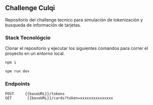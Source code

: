## Challenge Culqi

Repositorio del challenge tecnico para simulación de tokenización y busqueda de información de tarjetas.


### Stack Tecnológcio
Clonar el repositorio y ejecutar los siguientes comandos para correr el proyecto en un entorno local.  

```bash
npm i
```
```bash
npm run dev
```

### Endpoints

	POST     {{baseURL}}/tokens
	GET       {{baseURL}}/cards?token=xxxxxxxxxxxxxxx
